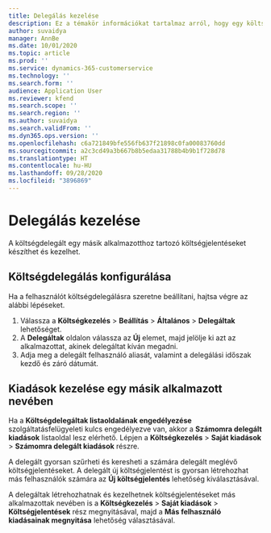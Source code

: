 ```yaml
---
title: Delegálás kezelése
description: Ez a témakör információkat tartalmaz arról, hogy egy költségdelegált hogyan hozhat létre és kezelhet egy másik alkalmazotthoz tartozó költségjelentéseket.
author: suvaidya
manager: AnnBe
ms.date: 10/01/2020
ms.topic: article
ms.prod: ''
ms.service: dynamics-365-customerservice
ms.technology: ''
ms.search.form: ''
audience: Application User
ms.reviewer: kfend
ms.search.scope: ''
ms.search.region: ''
ms.author: suvaidya
ms.search.validFrom: ''
ms.dyn365.ops.version: ''
ms.openlocfilehash: c6a721849bfe556fb637f21898c0fa00083760dd
ms.sourcegitcommit: a2c3cd49a3b667b8b5edaa31788b4b9b1f728d78
ms.translationtype: HT
ms.contentlocale: hu-HU
ms.lasthandoff: 09/28/2020
ms.locfileid: "3896869"
---
```

# <a name="manage-delegation"></a>Delegálás kezelése
A költségdelegált egy másik alkalmazotthoz tartozó költségjelentéseket készíthet és kezelhet.

## <a name="configuring-expense-delegation"></a>Költségdelegálás konfigurálása

Ha a felhasználót költségdelegálásra szeretne beállítani, hajtsa végre az alábbi lépéseket. 
1. Válassza a **Költségkezelés** > **Beállítás** > **Általános** > **Delegáltak** lehetőséget. 
2. A **Delegáltak** oldalon válassza az **Új** elemet, majd jelölje ki azt az alkalmazottat, akinek delegáltat kíván megadni. 
3. Adja meg a delegált felhasználó aliasát, valamint a delegálási időszak kezdő és záró dátumát.

## <a name="manage-expenses-on-behalf-of-another-employee"></a>Kiadások kezelése egy másik alkalmazott nevében

Ha a **Költségdelegáltak listaoldalának engedélyezése** szolgáltatásfelügyeleti kulcs engedélyezve van, akkor a **Számomra delegált kiadások** listaoldal lesz elérhető. Lépjen a **Költségkezelés** > **Saját kiadások** > **Számomra delegált kiadások** részre.

A delegált gyorsan szűrheti és keresheti a számára delegált meglévő költségjelentéseket. A delegált új költségjelentést is gyorsan létrehozhat más felhasználók számára az **Új költségjelentés** lehetőség kiválasztásával.

A delegáltak létrehozhatnak és kezelhetnek költségjelentéseket más alkalmazottak nevében is a **Költségkezelés** > **Saját kiadások** > **Költségjelentések** rész megnyitásával, majd a **Más felhasználó kiadásainak megnyitása** lehetőség választásával.

